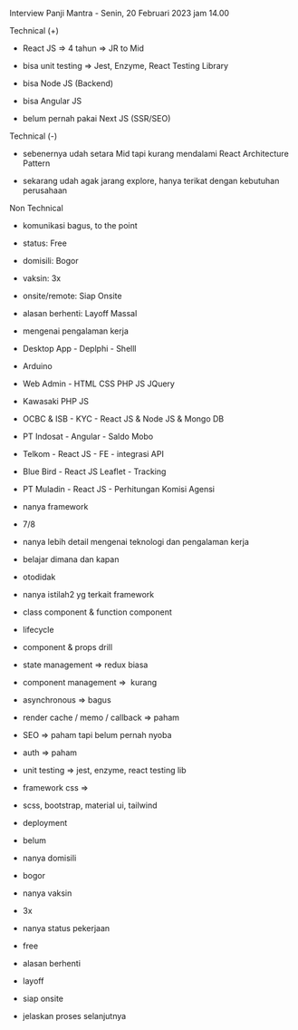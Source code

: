 Interview Panji Mantra - Senin, 20 Februari 2023 jam 14.00  

  

Technical (+)  

- React JS => 4 tahun => JR to Mid  
    
- bisa unit testing => Jest, Enzyme, React Testing Library  
    
- bisa Node JS (Backend)  
    
- bisa Angular JS  
    
- belum pernah pakai Next JS (SSR/SEO)  
    

Technical (-)  

- sebenernya udah setara Mid tapi kurang mendalami React Architecture Pattern  
    
- sekarang udah agak jarang explore, hanya terikat dengan kebutuhan perusahaan  
    

Non Technical  

- komunikasi bagus, to the point  
    
- status: Free  
    
- domisili: Bogor  
    
- vaksin: 3x  
    
- onsite/remote: Siap Onsite  
    
- alasan berhenti: Layoff Massal  
    

  

  

- mengenai pengalaman kerja  
    

- Desktop App - Deplphi - Shelll  
    
- Arduino  
    
- Web Admin - HTML CSS PHP JS JQuery  
    
- Kawasaki PHP JS  
    
- OCBC & ISB - KYC - React JS & Node JS & Mongo DB  
    
- PT Indosat - Angular - Saldo Mobo  
    
- Telkom - React JS - FE - integrasi API  
    
- Blue Bird - React JS Leaflet - Tracking  
    
- PT Muladin - React JS - Perhitungan Komisi Agensi  
    

- nanya framework  
    

- 7/8  
    

- nanya lebih detail mengenai teknologi dan pengalaman kerja  
    
- belajar dimana dan kapan  
    

- otodidak  
    

- nanya istilah2 yg terkait framework  
    

- class component & function component  
    
- lifecycle  
    
- component & props drill  
    
- state management => redux biasa  
    
- component management =>  kurang  
    
- asynchronous => bagus  
    
- render cache / memo / callback => paham  
    
- SEO => paham tapi belum pernah nyoba  
    
- auth => paham  
    
- unit testing => jest, enzyme, react testing lib  
    
- framework css =>  
    

- scss, bootstrap, material ui, tailwind  
    

- deployment  
    

- belum  
    

- nanya domisili  
    

- bogor  
    

- nanya vaksin  
    

- 3x  
    

- nanya status pekerjaan  
    

- free  
    

- alasan berhenti  
    

- layoff  
    

- siap onsite  
    
- jelaskan proses selanjutnya